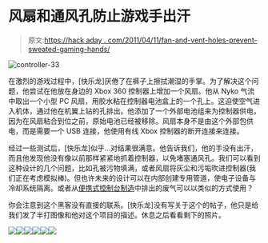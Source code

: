 # 风扇和通风孔防止游戏手出汗

> 原文:[https://hack aday . com/2011/04/11/fan-and-vent-holes-prevent-sweated-gaming-hands/](https://hackaday.com/2011/04/11/fan-and-vent-holes-prevent-sweaty-gaming-hands/)

![](../Images/892c4365481bc15710de44060111ddd2.png "controller-33")

在激烈的游戏过程中，[快乐龙]厌倦了在裤子上擦拭潮湿的手掌。为了解决这个问题，他尝试在他放在身边的 Xbox 360 控制器上增加一个风扇。他从 Nyko 气流中取出一个小型 PC 风扇，用胶水粘在控制器电池盒上的一个孔上。这迫使空气进入机体，通过他在机翼上钻的孔排出。他添加了一个外部电池组来为控制器供电，因为在风扇粘合到位之前，原始电池已经被移除。风扇本身不是由这个外部包供电，而是需要一个 USB 连接，他使用有线 Xbox 控制器的断开连接来连接。

经过一些测试后，[快乐龙]似乎…对结果很满意。他告诉我们，他的手没有出汗，而且他发现他没有像以前那样紧紧地抓着控制器，以免堵塞通风孔。我们可以看到这种设计的几个问题，比如孔被污物填满，或者风扇将灰尘和污垢吹进控制器(我们正在考虑模拟棒)。但也许未来的设计可以在内部创建专用管道，使电子设备与冷却系统隔离。或者从[便携式控制台制造](http://hackaday.com/2011/04/01/awesome-portable-n64-keeps-your-games-in-hand-out-of-sight/)中排出的废气可以以类似的方式使用？

你会注意到这个黑客没有直接的联系。[快乐龙]没有写关于这个的帖子，他只是给我们发了半打图像和他对这个项目的描述。休息之后看看剩下的照片。

[![](../Images/86882c2fa2c041ffd044f8de3f5d06a9.png)](https://hackaday.com/wp-content/uploads/2011/04/controller-05.png)[![](../Images/31ad05b63bf4a748e3d5430d8a37f14f.png)](https://hackaday.com/wp-content/uploads/2011/04/controller-07.png)[![](../Images/f09add54147be78228dfff0ca3b24920.png)](https://hackaday.com/wp-content/uploads/2011/04/controller-15.png)[![](../Images/72126d289c1bbe846c453e8b9948bd31.png)](https://hackaday.com/wp-content/uploads/2011/04/controller-19.png)[![](../Images/9436d18ea88bbaa2d493de92bb53ed4d.png)](https://hackaday.com/wp-content/uploads/2011/04/controller-22.png)[![](../Images/c79f471d083d586ae3fb653ee9cf03a6.png)](https://hackaday.com/wp-content/uploads/2011/04/controller-33.png)
